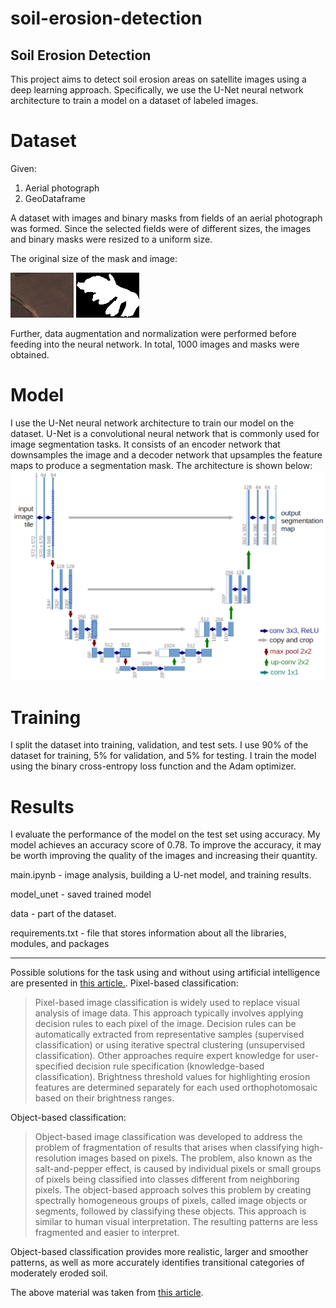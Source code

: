 # soil-erosion-detection
## Soil Erosion Detection

This project aims to detect soil erosion areas on satellite images using a deep learning approach. Specifically, we use the U-Net neural network architecture to train a model on a dataset of labeled images. 

# Dataset
Given:

1. Aerial photograph
2. GeoDataframe

A dataset with images and binary masks from fields of an aerial photograph was formed. Since the selected fields were of different sizes, the images and binary masks were resized to a uniform size.

The original size of the mask and image:

![image](https://github.com/EkaterinaPolishchuk/soil-erosion-detection/blob/main/data/images/23.png) ![маска](https://github.com/EkaterinaPolishchuk/soil-erosion-detection/blob/main/data/masks/23.png)

Further, data augmentation and normalization were performed before feeding into the neural network. In total, 1000 images and masks were obtained.

# Model
I use the U-Net neural network architecture to train our model on the dataset. U-Net is a convolutional neural network that is commonly used for image segmentation tasks. It consists of an encoder network that downsamples the image and a decoder network that upsamples the feature maps to produce a segmentation mask. The architecture is shown below:
![image](https://github.com/EkaterinaPolishchuk/soil-erosion-detection/blob/main/u-net-architecture.png)

# Training
I split the dataset into training, validation, and test sets. I use 90% of the dataset for training, 5% for validation, and 5% for testing. I train the model using the binary cross-entropy loss function and the Adam optimizer.

# Results
I evaluate the performance of the model on the test set using accuracy. My model achieves an accuracy score of 0.78. To improve the accuracy, it may be worth improving the quality of the images and increasing their quantity.

main.ipynb - image analysis, building a U-net model, and training results.

model_unet - saved trained model

data - part of the dataset.

requirements.txt - file that stores information about all the libraries, modules, and packages

------
Possible solutions for the task using and without using artificial intelligence are presented in [this article.](https://www.mdpi.com/2072-4292/12/24/4047). 
Pixel-based classification:
> Pixel-based image classification is widely used to replace visual analysis of image data. This approach typically involves applying decision rules to each pixel of the image. Decision rules can be automatically extracted from representative samples (supervised classification) or using iterative spectral clustering (unsupervised classification). Other approaches require expert knowledge for user-specified decision rule specification (knowledge-based classification). Brightness threshold values for highlighting erosion features are determined separately for each used orthophotomosaic based on their brightness ranges.

Object-based classification:
> Object-based image classification was developed to address the problem of fragmentation of results that arises when classifying high-resolution images based on pixels. The problem, also known as the salt-and-pepper effect, is caused by individual pixels or small groups of pixels being classified into classes different from neighboring pixels. The object-based approach solves this problem by creating spectrally homogeneous groups of pixels, called image objects or segments, followed by classifying these objects. This approach is similar to human visual interpretation. The resulting patterns are less fragmented and easier to interpret.

Object-based classification provides more realistic, larger and smoother patterns, as well as more accurately identifies transitional categories of moderately eroded soil.

The above material was taken from [this article](https://www.mdpi.com/2072-4292/12/24/4047). 
